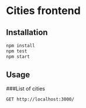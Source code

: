 # Cities frontend

## Installation  
```bash
npm install
npm test
npm start
```

## Usage

###List of cities
```bash
GET http://localhost:3000/
```
